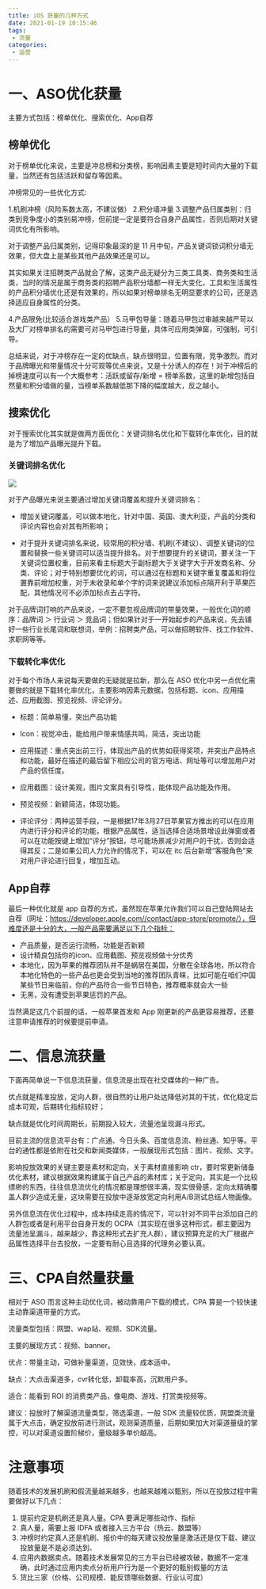 ```yaml
---
title: iOS 获量的几种方式
date: 2021-01-19 10:15:46
tags:
 - 流量
categories:
 - 运营
---
```


# 一、ASO优化获量

主要方式包括：榜单优化、搜索优化、App自荐

## 榜单优化

对于榜单优化来说，主要是冲总榜和分类榜，影响因素主要是短时间内大量的下载量，当然还有包括活跃和留存等因素。

冲榜常见的一些优化方式:

1.机刷冲榜（风险系数太高，不建议做）
2.积分墙冲量
3.调整产品归属类别：归类到竞争度小的类别易冲榜，但前提一定是要符合自身产品属性，否则后期对关键词优化有所影响。

  对于调整产品归属类别，记得印象最深的是 11 月中旬，产品关键词锁词积分墙无效果，但大盘上是某些其他产品效果还是可以。

  其实如果关注招聘类产品就会了解，这类产品无疑分为三类工具类、商务类和生活类，当时的情况是属于商务类的招聘产品积分墙都一样无大变化，工具和生活属性的产品积分墙优化还是有效果的，所以如果对榜单排名无明显要求的公司，还是选择适应自身属性的分类。

4.产品限免(比较适合游戏类产品）
5.马甲包导量：随着马甲包过审越来越严苛以及大厂对榜单排名的需要可对马甲包进行导量，具体可应用类弹窗，可强制，可引导。

总结来说，对于冲榜存在一定的优缺点，缺点很明显，位置有限，竞争激烈。而对于品牌曝光和带量情况十分可观等优点来说，又是十分诱人的存在！对于冲榜后的掉榜速度可以有一个大概参考：活跃或留存/新增 = 榜单系数，这里的新增包括自然量和积分墙做的量，当榜单系数越低那下降的幅度越大，反之越小。

## 搜索优化

对于搜索优化其实就是做两方面优化：关键词排名优化和下载转化率优化，目的就是为了增加产品曝光提升下载。

### 关键词排名优化

![](01.jpg)

对于产品曝光来说主要通过增加关键词覆盖和提升关键词排名：

* 增加关键词覆盖，可以做本地化，针对中国、英国、澳大利亚，产品的分类和评论内容也会对其有所影响；

* 对于提升关键词排名来说，较常用的积分墙、机刷(不建议）、调整关键词的位置和替换一些关键词可以适当提升排名。对于想要提升的关键词，要关注一下关键词位置权重，目前来看主标题大于副标题大于关键字大于开发商名称、分类、评论；对于特别想要优化的词，可以通过在标题和关键字重复覆盖和将位置靠前增加权重，对于未收录和单个字的词来说建议添加标点隔开利于苹果匹配，其他情况可不必添加标点去占字符。

对于品牌词打响的产品来说，一定不要忽视品牌词的带量效果，一般优化词的顺序：品牌词 ＞ 行业词 ＞ 竞品词；但如果针对于一开始起步的产品来说，先去铺好一些行业长尾词和联想词，举例：招聘类产品，可以做招聘软件、找工作软件、求职网等等。


### 下载转化率优化

对于每个市场人来说每天要做的无疑就是拉新，那么在 ASO 优化中另一点优化需要做的就是下载转化率优化，主要影响因素元数据，包括标题、icon、应用描述、应用截图、预览视频、评论评分。

* 标题：简单易懂，突出产品功能

* Icon：视觉冲击，能给用户带来情感共鸣，简洁，突出功能

* 应用描述：重点突出前三行，体现出产品的优势如获得奖项，并突出产品特点和功能，最好在描述的最后留下相应公司的官方电话、网址等可以增加用户对产品的信任度。

* 应用截图：设计美观，图片文案具有引导性，能体现产品功能及作用。

* 预览视频：新颖简洁，体现功能。

* 评论评分：两种运营手段，一是根据17年3月27日苹果官方推出的可以在应用内进行评分和评论的功能，根据产品属性，适当选择合适场景增设此弹窗或者可以在功能按键上增加“评分”按钮，尽可能场景减少对用户的干扰，否则会适得其反；二是如果公司人力允许的情况下，可以在 itc 后台新增“客服角色”来对用户评论进行回复，增加互动。

## App自荐

最后一种优化就是 app 自荐的方式，虽然现在苹果允许我们可以自己登陆网站去自荐（网址：https://developer.apple.com//contact/app-store/promote/），但难度还是十分的大，一般产品需要满足以下几个指标：

* 产品质量，是否运行流畅，功能是否新颖
* 设计精良包括你的icon、应用截图、预览视频做十分优秀
* 本地化，因为苹果的推荐团队并不是蜗居在美国，分散在全球各地，所以符合本地化特色的一些产品也更会受到当地的推荐团队青睐，比如可能在咱们中国某些节日来临前，你的产品符合一些节日特色，推荐概率就会大一些
* 无黑，没有遭受到苹果惩罚的产品。
 

当然满足这几个前提的话，一般苹果首发和 App 刚更新的产品更容易推荐，还要注意申请推荐的时候要提前申请。

# 二、信息流获量

下面再简单说一下信息流获量，信息流是出现在社交媒体的一种广告。

优点就是精准投放，定向人群，很自然的让用户处达降低对其的干扰，优化稳定后成本可观，后期转化指标较好；

缺点就是优化时间周期长，前期投入较大，流量池呈现漏斗形式。
 

目前主流的信息流平台有：广点通、今日头条、百度信息流、粉丝通、知乎等。平台的通性都是依附在社交和新闻类媒体，一般展现形式包括：图片、视频、文字。

影响投放效果的关键主要是素材和定向，关于素材直接影响 ctr，要时常更新储备优化素材，建议根据效果构建属于自己产品的素材库；关于定向，其实是一个比较缥缈的东西，往往信息流优化的情况都是理想很丰满，现实很骨感，定向太精确覆盖人群少造成无量，这块需要在投放中逐渐放宽定向利用A/B测试总结人物画像。

另外信息流在优化过程中，成本持续走高的情况下，可以针对不同平台添加自己的人群包或者是利用平台自身开发的 OCPA（其实现在很多这种形式，都主要因为流量池呈漏斗，越来越少，靠这种形式去扩充人群），建议预算充足的大厂根据产品属性选择平台去投放，一定要有耐心且选择的代理务必要认真。

# 三、CPA自然量获量

相对于 ASO 而言这种主动优化词，被动靠用户下载的模式，CPA 算是一个较快速主动靠渠道带量的方式。

流量类型包括：网盟、wap站、视频、SDK流量。

主要的展现方式：视频、banner。

优点：带量主动，可做补量渠道，见效快，成本适中。

缺点：大点击渠道多，cvr转化低，卸载率高，沉默用户多。

适合：能看到 ROI 的消费类产品，像电商、游戏、打赏类视频等。

建议：投放时了解渠道流量类型，筛选渠道，一般 SDK 流量较优质，网盟类流量属于大点击，确定投放前进行测试，观测渠道质量，后期如果加大对渠道量级的掌控，可以对渠道设置阶梯价，量级越多单价越高。


# 注意事项

随着技术的发展机刷和假流量越来越多，也越来越难以甄别，所以在投放过程中需要做好以下几点：

1. 提前约定是机刷还是真人量。CPA 要满足哪些动作、指标
2. 真人量，需要上报 IDFA 或者接入三方平台（热云、数盟等）
3. 冲榜时约定真人还是机刷、报价中的每天建议投放量是激活还是仅下载、建议投放量是不是必须达到、
4. 应用内数据卖点。随着技术发展常见的三方平台已经被攻破，数据不一定准确，此时通过应用内卖点分析用户行为是一个更好的甄别假量的方法
5. 货比三家（价格、公司规模、能反馈哪些数据、行业认可度）